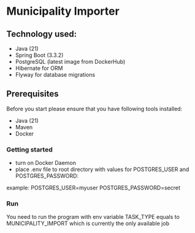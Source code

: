 # Municipality Importer

## Technology used:
- Java (21)
- Spring Boot (3.3.2)
- PostgreSQL (latest image from DockerHub)
- Hibernate for ORM
- Flyway for database migrations

## Prerequisites
Before you start please ensure that you have following tools installed:
- Java (21)
- Maven
- Docker
### Getting started
-  turn on Docker Daemon
-  place .env file to root directory with values for POSTGRES_USER and POSTGRES_PASSWORD:

example:
POSTGRES_USER=myuser
POSTGRES_PASSWORD=secret


### Run
You need to run the program with env variable TASK_TYPE equals to MUNICIPALITY_IMPORT which is currently the only available job






